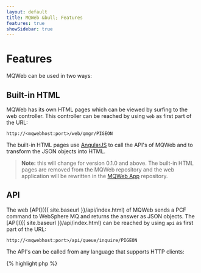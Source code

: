 ```yaml
---
layout: default
title: MQWeb &bull; Features
features: true
showSidebar: true
---
```

Features
========

MQWeb can be used in two ways:

Built-in HTML
-------------

MQWeb has its own HTML pages which can be viewed by surfing to the web controller.
This controller can be reached by using `web` as first part of the URL:

    http://<mqwebhost:port>/web/qmgr/PIGEON

The built-in HTML pages use [AngularJS](http://angularjs.org) to call the API's
of MQWeb and to transform the JSON objects into HTML.

> **Note:** this will change for version 0.1.0 and above. The built-in HTML pages
> are removed from the MQWeb repository and the web application will be rewritten
> in the [MQWeb App](https://github.com/fbraem/mqwebapp) repository.

API
---

The web [API]({{ site.baseurl }}/api/index.html) of MQWeb sends a PCF command
to WebSphere MQ and returns the answer as JSON objects. The
[API]({{ site.baseurl }}/api/index.html) can be reached by using `api` as first
part of the URL:

    http://<mqwebhost:port>/api/queue/inquire/PIGEON

The API's can be called from any language that supports HTTP clients:

{% highlight php %}
<?php
   $url = "http://localhost:8081/api/queue/inquire/PIGEON";
   $curl = curl_init();
   curl_setopt($curl, CURLOPT_URL, $url);
   curl_setopt($curl, CURLOPT_RETURNTRANSFER, 1);
   $response = curl_exec($curl);
   $data = json_decode($response, true);
{% endhighlight %}

or in Python

{% highlight python %}
  conn = httplib.HTTPConnection('localhost', 8081)
  conn.request('GET', '/api/queue/inquire/PIGEON')
  res = conn.getresponse()
  data = json.loads(res.read())
{% endhighlight %}

Look at [API overview](/api/index.html) to see which api's are available.
